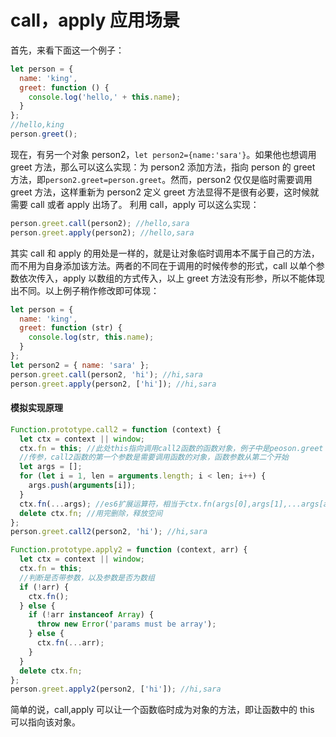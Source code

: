 # call，apply 应用场景

首先，来看下面这一个例子：

```js
let person = {
  name: 'king',
  greet: function () {
    console.log('hello,' + this.name);
  }
};
//hello,king
person.greet();
```

现在，有另一个对象 person2，`let person2={name:'sara'}`。如果他也想调用 greet 方法，那么可以这么实现：为 person2 添加方法，指向 person 的 greet 方法，即`person2.greet=person.greet`。然而，person2 仅仅是临时需要调用 greet 方法，这样重新为 person2 定义 greet 方法显得不是很有必要，这时候就需要 call 或者 apply 出场了。
利用 call，apply 可以这么实现：

```js
person.greet.call(person2); //hello,sara
person.greet.apply(person2); //hello,sara
```

其实 call 和 apply 的用处是一样的，就是让对象临时调用本不属于自己的方法，而不用为自身添加该方法。两者的不同在于调用的时候传参的形式，call 以单个参数依次传入，apply 以数组的方式传入，以上 greet 方法没有形参，所以不能体现出不同。以上例子稍作修改即可体现：

```js
let person = {
  name: 'king',
  greet: function (str) {
    console.log(str, this.name);
  }
};
let person2 = { name: 'sara' };
person.greet.call(person2, 'hi'); //hi,sara
person.greet.apply(person2, ['hi']); //hi,sara
```

#### 模拟实现原理

```js
Function.prototype.call2 = function (context) {
  let ctx = context || window;
  ctx.fn = this; //此处this指向调用call2函数的函数对象，例子中是peoson.greet
  //传参，call2函数的第一个参数是需要调用函数的对象，函数参数从第二个开始
  let args = [];
  for (let i = 1, len = arguments.length; i < len; i++) {
    args.push(arguments[i]);
  }
  ctx.fn(...args); //es6扩展运算符，相当于ctx.fn(args[0],args[1],...args[args.length-1])
  delete ctx.fn; //用完删除，释放空间
};
person.greet.call2(person2, 'hi'); //hi,sara
```

```js
Function.prototype.apply2 = function (context, arr) {
  let ctx = context || window;
  ctx.fn = this;
  //判断是否带参数，以及参数是否为数组
  if (!arr) {
    ctx.fn();
  } else {
    if (!arr instanceof Array) {
      throw new Error('params must be array');
    } else {
      ctx.fn(...arr);
    }
  }
  delete ctx.fn;
};
person.greet.apply2(person2, ['hi']); //hi,sara
```

简单的说，call,apply 可以让一个函数临时成为对象的方法，即让函数中的 this 可以指向该对象。
